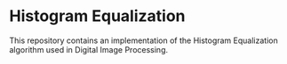 # Histogram Equalization
This repository contains an implementation of the Histogram Equalization algorithm used in Digital Image Processing.
